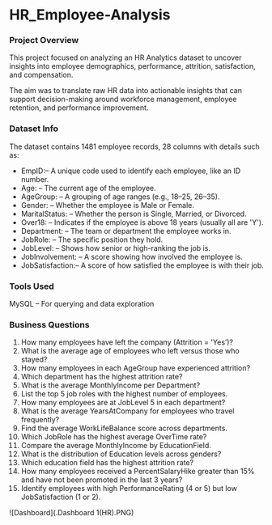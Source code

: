 # HR_Employee-Analysis


### Project Overview
This project focused on analyzing an HR Analytics dataset to uncover insights into employee demographics, performance, attrition, satisfaction, and compensation. 

The aim was to translate raw HR data into actionable insights that can support decision-making around workforce management, employee retention, and performance improvement.

### Dataset Info
The dataset contains 1481 employee records, 28 columns with details such as:

- EmpID:– A unique code used to identify each employee, like an ID number. 
- Age: – The current age of the employee. 
- AgeGroup: – A grouping of age ranges (e.g., 18–25, 26–35). 
- Gender: – Whether the employee is Male or Female. 
- MaritalStatus: – Whether the person is Single, Married, or Divorced. 
- Over18: – Indicates if the employee is above 18 years (usually all are 'Y'). 
- Department: – The team or department the employee works in. 
- JobRole: – The specific position they hold. 
- JobLevel: – Shows how senior or high-ranking the job is. 
- JobInvolvement: – A score showing how involved the employee is. 
- JobSatisfaction:– A score of how satisfied the employee is with their job. 

### Tools Used
MySQL – For querying and data exploration

### Business Questions
1. How many employees have left the company (Attrition = 'Yes’)? 
2. What is the average age of employees who left versus those who stayed? 
3. How many employees in each AgeGroup have experienced attrition? 
4. Which department has the highest attrition rate? 
5. What is the average MonthlyIncome per Department? 
6. List the top 5 job roles with the highest number of employees. 
7. How many employees are at JobLevel 5 in each department? 
8. What is the average YearsAtCompany for employees who travel frequently? 
9. Find the average WorkLifeBalance score across departments. 
10. Which JobRole has the highest average OverTime rate? 
11. Compare the average MonthlyIncome by EducationField. 
12. What is the distribution of Education levels across genders? 
13. Which education field has the highest attrition rate?  
14. How many employees received a PercentSalaryHike greater than 15% and have not been promoted in the last 3 years? 
15. Identify employees with high PerformanceRating (4 or 5) but low JobSatisfaction (1 or 2).

![Dashboard](.Dashboard 1(HR).PNG)





